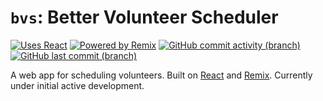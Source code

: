 # `bvs`: Better Volunteer Scheduler

[![Uses React](https://img.shields.io/badge/uses-react-blue?logo=react)](https://react.dev/)
[![Powered by Remix](https://img.shields.io/badge/powered_by-remix-green?logo=remix)](https://remix.run/)
[![GitHub commit activity (branch)](https://img.shields.io/github/commit-activity/m/pwbriggs/bvs?logo=github)](https://github.com/pwbriggs/bvs/commits/dev/)
[![GitHub last commit (branch)](https://img.shields.io/github/last-commit/pwbriggs/bvs/dev?logo=github)](https://github.com/pwbriggs/bvs/commits/dev/)

A web app for scheduling volunteers. Built on [React](https://react.dev/) and [Remix](https://remix.run/). Currently
under initial active development.
